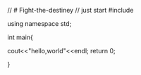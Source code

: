 //  # Fight-the-destiney
//  just start
#include<iostream>
   
using namespace std;

int main{

   cout<<"hello,world"<<endl;
   return 0;
   
   }
